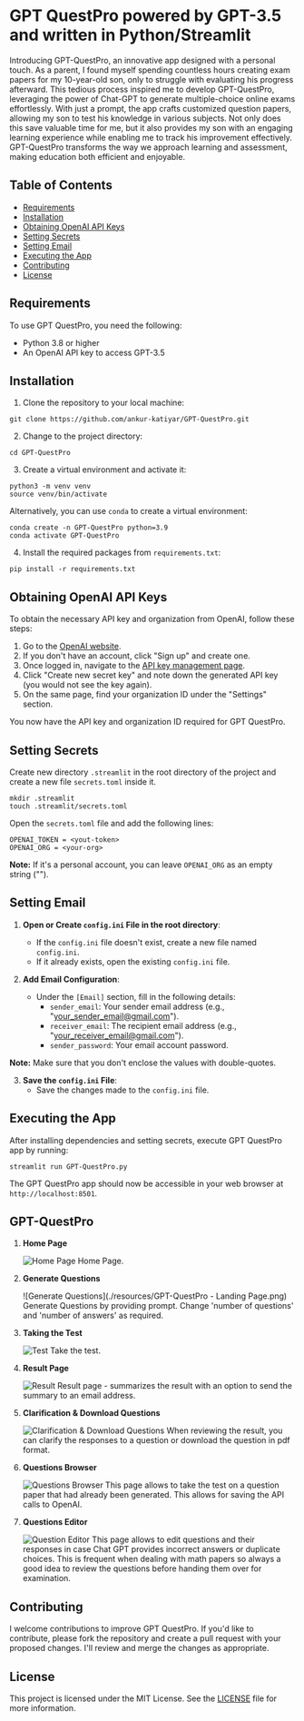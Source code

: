 # GPT QuestPro powered by GPT-3.5 and written in Python/Streamlit

Introducing GPT-QuestPro, an innovative app designed with a personal touch. As a parent, I found myself spending countless hours creating exam papers for my 10-year-old son, only to struggle with evaluating his progress afterward. This tedious process inspired me to develop GPT-QuestPro, leveraging the power of Chat-GPT to generate multiple-choice online exams effortlessly. With just a prompt, the app crafts customized question papers, allowing my son to test his knowledge in various subjects. Not only does this save valuable time for me, but it also provides my son with an engaging learning experience while enabling me to track his improvement effectively. GPT-QuestPro transforms the way we approach learning and assessment, making education both efficient and enjoyable.

## Table of Contents

- [Requirements](#requirements)
- [Installation](#installation)
- [Obtaining OpenAI API Keys](#obtaining-openai-api-keys)
- [Setting Secrets](#setting-secrets)
- [Setting Email](#setting-email)
- [Executing the App](#executing-the-app)
- [Contributing](#contributing)
- [License](#license)

## Requirements

To use GPT QuestPro, you need the following:

- Python 3.8 or higher
- An OpenAI API key to access GPT-3.5

## Installation

1. Clone the repository to your local machine:

```
git clone https://github.com/ankur-katiyar/GPT-QuestPro.git
```

2. Change to the project directory:

```
cd GPT-QuestPro
```

3. Create a virtual environment and activate it:

```
python3 -m venv venv
source venv/bin/activate
```

Alternatively, you can use `conda` to create a virtual environment:

```
conda create -n GPT-QuestPro python=3.9
conda activate GPT-QuestPro
```

4. Install the required packages from `requirements.txt`:

```
pip install -r requirements.txt
```

## Obtaining OpenAI API Keys

To obtain the necessary API key and organization from OpenAI, follow these steps:

1. Go to the [OpenAI website](https://www.openai.com/).
2. If you don't have an account, click "Sign up" and create one.
3. Once logged in, navigate to the [API key management page](https://platform.openai.com/account/api-keys).
4. Click "Create new secret key" and note down the generated API key (you would not see the key again).
5. On the same page, find your organization ID under the "Settings" section.

You now have the API key and organization ID required for GPT QuestPro.

## Setting Secrets

Create new directory `.streamlit` in the root directory of the project and create a new file `secrets.toml` inside it.

```
mkdir .streamlit
touch .streamlit/secrets.toml
```

Open the `secrets.toml` file and add the following lines:

```
OPENAI_TOKEN = <yout-token>
OPENAI_ORG = <your-org>
```
**Note:** If it's a personal account, you can leave `OPENAI_ORG` as an empty string ("").

## Setting Email

1. **Open or Create `config.ini` File in the root directory**: 
   - If the `config.ini` file doesn't exist, create a new file named `config.ini`.
   - If it already exists, open the existing `config.ini` file.

2. **Add Email Configuration**:
   - Under the `[Email]` section, fill in the following details:
     - `sender_email`: Your sender email address (e.g., "your_sender_email@gmail.com").
     - `receiver_email`: The recipient email address (e.g., "your_receiver_email@gmail.com").
     - `sender_password`: Your email account password.

**Note:** Make sure that you don't enclose the values with double-quotes.

3. **Save the `config.ini` File**:
   - Save the changes made to the `config.ini` file.


## Executing the App

After installing dependencies and setting secrets, execute GPT QuestPro app by running:

```
streamlit run GPT-QuestPro.py
```

The GPT QuestPro app should now be accessible in your web browser at `http://localhost:8501`.


## GPT-QuestPro

1. **Home Page**

   ![Home Page](./resources/GPT-QuestPro-Landing-Page.PNG)
   Home Page.

2. **Generate Questions**

   ![Generate Questions](./resources/GPT-QuestPro - Landing Page.png)
   Generate Questions by providing prompt. Change 'number of questions' and 'number of answers' as required.

3. **Taking the Test**

   ![Test](./resources/GPT-QuestPro-Questions.PNG)
   Take the test.

4. **Result Page**

   ![Result](./resources/GPT-QuestPro-Results.PNG)
   Result page - summarizes the result with an option to send the summary to an email address.

5. **Clarification & Download Questions**

   ![Clarification & Download Questions](./resources/GPT-QuestPro-Clarification-&-Download-Questions.PNG)
   When reviewing the result, you can clarify the responses to a question or download the question in pdf format.

6. **Questions Browser**

   ![Questions Browser](./resources/GPT-QuestPro-Questions-Browser.PNG)
   This page allows to take the test on a question paper that had already been generated. This allows for saving the API calls to OpenAI.

7. **Questions Editor**

   ![Question Editor](./resources/GPT-QuestPro-QuestionEditor.PNG)
   This page allows to edit questions and their responses in case Chat GPT provides incorrect answers or duplicate choices. This is frequent when dealing with math papers so always a good idea to review the questions before handing them over for examination.


## Contributing

I welcome contributions to improve GPT QuestPro. If you'd like to contribute, please fork the repository and create a pull request with your proposed changes. I'll review and merge the changes as appropriate.

## License

This project is licensed under the MIT License. See the [LICENSE](LICENSE) file for more information.
